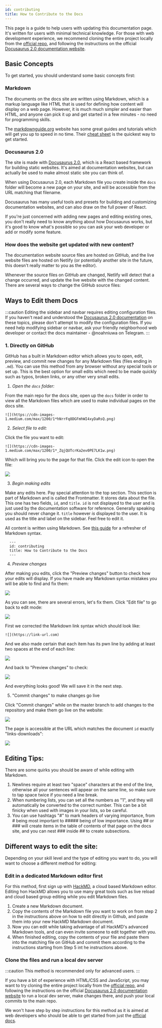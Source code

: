 ```yaml
---
id: contributing
title: How to Contribute to the Docs
---
```


This page is a guide to help users with updating this documentation page. It's written for users with minimal technical knowledge. For those with web development experience, we recommend cloning the entire project locally from the [official repo](https://github.com/royalefinancev1/docs), and following the instructions on the official [Docusaurus 2.0 documentation website](https://v2.docusaurus.io/docs/installation#running-the-development-server). 

## Basic Concepts

To get started, you should understand some basic concepts first:

### Markdown

The documents on the docs site are written using Markdown, which is a markup language like HTML that is used for defining how content will display on a web page. However, it is much much simpler and easier than HTML, and anyone can pick it up and get started in a few minutes - no need for programming skills. 

The [markdownguide.org](https://www.markdownguide.org/) website has some great guides and tutorials which will get you up to speed in no time. Their [cheat sheet](https://www.markdownguide.org/cheat-sheet/) is the quickest way to get started.

### Docusaurus 2.0

The site is made with [Docusaurus 2.0](https://v2.docusaurus.io/docs/), which is a React based framework for building static websites. It's aimed at documentation websites, but can actually be used to make almost static site you can think of. 

When using Docusaurus 2.0, each Markdown file you create inside the `docs` folder will become a new page on your site, and will be accessible from the URL matching that filename.

Docusaurus has many useful tools and presets for building and customizing documentation websites, and can also draw on the full power of React. 

If you're just concerned with adding new pages and editing existing ones, you don't really need to know anything about how Docusaurus works, but it's good to know what's possible so you can ask your web developer or add or modify some feature.

### How does the website get updated with new content?

The documentation website source files are hosted on GitHub, and the live website files are hosted on Netlify (or potentially another site in the future, this doesn't really matter to you as the editor). 

Whenever the source files on GitHub are changed, Netlify will detect that a change occurred, and update the live website with the changed content. There are several ways to change the GitHub source files:

## Ways to Edit them Docs

:::caution
Editing the sidebar and navbar requires editing configuration files. If you haven't read and understood the [Docusaurus 2.0 documentation](https://v2.docusaurus.io/docs/) on these topics, please don't attempt to modify the configuration files. If you need help modifying sidebar or navbar, ask your friendly neighborhood web developer or contact the docs maintainer - @noahniuwa on Telegram.
:::

### 1. Directly on GitHub

GitHub has a built in Markdown editor which allows you to open, edit, preview, and commit new changes for any Markdown files (files ending in `.md`). You can use this method from any browser without any special tools or set up. This is the best option for small edits which need to be made quickly such as typos, broken links, or any other very small edits.

1. *Open the `docs` folder:*  
    
  From the main repo for the docs site, open up the `docs` folder in order to view all the Markdown files which are used to make individual pages on the docs site.     
   
    ![](https://cdn-images-1.medium.com/max/1200/1*hNrrFq8DGFmhWI4xyDaRsQ.png)     
  
2. *Select file to edit:*

  Click the file you want to edit:

    ![](https://cdn-images-1.medium.com/max/1200/1*_ZqjQUTcrKa2ev0PE7LK1w.png)

  Which will bring you to the page for that file. Click the edit icon to open the file:

  ![](https://cdn-images-1.medium.com/max/1200/1*9zYKJvqVu6S7xd__8qeTGQ.png)

3. *Begin making edits*

Make any edits here. Pay special attention to the top section. This section is part of Markdown and is called the Frontmatter. It stores data about the file. This one has two fields, `id`, and `title`. `id` is not displayed to the user and is just used by the documentation software for reference. Generally speaking you should never change it. `title` however *is* displayed to the user. It is used as the title and label on the sidebar. Feel free to edit it. 

All content is written using Markdown. See [this guide](https://www.markdownguide.org/) for a refresher of Markdown syntax.
 
  ```
    ---
    id: contributing
    title: How to Contribute to the Docs
    ---
  ```

4. *Preview changes*

After making you edits, click the "Preview changes" button to check how your edits will display. If you have made any Markdown syntax mistakes you will be able to find and fix them:

![](https://cdn-images-1.medium.com/max/1200/1*f56x6Bueqr6xRCFYRZgfEw.png)

As you can see, there are several errors, let's fix them. Click "Edit file" to go back to edit mode:

![](https://cdn-images-1.medium.com/max/1200/1*0OtSKo5c7Krk7b00CXkRaw.png)

  First we corrected the Markdown link syntax which should look like:

 `![](https://link-url.com)`

  And we also made certain that each item has its pwn line by adding at least two spaces at the end of each line:

 ![](https://cdn-images-1.medium.com/max/1200/1*PQG9h5UNsuFngG2lFLWfeQ.png)

  And back to "Preview changes" to check:

  ![](https://cdn-images-1.medium.com/max/1200/1*jKJnK-AiTqc81jaUff7RYw.png)

  And everything looks good! We will save it in the next step.

5. "Commit changes" to make changes go live

Click "Commit changes" while on the master branch to add changes to the repository and make them go live on the website:

![](https://cdn-images-1.medium.com/max/1200/1*PKlPzgTB_dyZG_MOLwh2Jw.png)

The page is accessible at the URL which matches the document `id` exactly "links-downloads":

![](https://cdn-images-1.medium.com/max/1200/1*2BB_5SlS_EXhVox9PUtFxQ.png)

## Editing Tips:

There are some quirks you should be aware of while editing with Markdown.

1. Newlines require at least two "space" characters at the end of the line, otherwise all your sentences will appear on the same line, so make sure to tap space twice if you need a line break.
1. When numbering lists, you can set all the numbers as "1", and they will automatically be converted to the correct number. This can be a bit finicky when used with images in your lists, so be careful. 
1. You can use hashtags "#" to mark headers of varying importance, from # being most important to ##### being of low importance. Using ## or ### will create items in the table of contents of that page on the docs site, and you can nest ### inside ## to create subsections. 



## Different ways to edit the site:


Depending on your skill level and the type of editing you want to do, you will want to choose a different method for editing:

### Edit in a dedicated Markdown editor first

For this method, first sign up with [HackMD](https://hackmd.io/), a cloud based Markdown editor. Editing hon HackMD allows you to use many great tools such as live reload and cloud based group editing while you edit Markdown files.

1. Create a new Markdown document. 
2. Copy the contents of the Markdown file you want to work on from step 2 in the instructions above on how to edit directly in Github, and paste them into your new HackMD Markdown document. 
3. Now you can edit while taking advantage of all HackMD's advanced Markdown tools, and can even invite someone to edit together with you.
4. When finished editing, copy the contents of your file and paste them into the matching file on GitHub and commit them according to the instructions starting from Step 5 int he instructions above.

### Clone the files and run a local dev server 
:::caution
This method is recommended only for advanced users.
:::

If you have a bit of experience with HTML/CSS and JavaScript, you may want to try cloning the entire project locally from the [official repo](https://github.com/royalefinancev1/docs), and following the instructions on the official [Docusaurus 2.0 documentation website](https://v2.docusaurus.io/docs/installation#running-the-development-server) to run a local dev server, make changes there, and push your local commits to the main repo. 

We won't have step by step instructions for this method as it is aimed at web developers who should be able to get started from just the [official docs](https://v2.docusaurus.io/).



